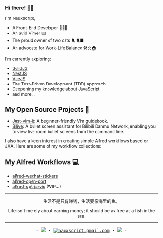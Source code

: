### Hi there! 👋🏻

I'm Nauxscript, 

- A Front-End Developer 👨🏻‍💻
- An avid Vimer ⌨️
- The proud owner of two cats 🐈 🐈‍⬛
- An advocate for Work-Life Balance 🛠⚖️🏠

I’m currently exploring:

- [SolidJS](https://www.solidjs.com/)
- [NestJS](https://nestjs.com/)
- [VueJS](https://vuejs.org/)
- The Test-Driven Development (TDD) approach
- Deepening my knowledge about JavaScript
- and more...

## My Open Source Projects 🚀
- [Just-vim-it](https://github.com/nauxscript/just-vim-it): A beginner-friendly Vim guidebook.
- [Bilive](https://github.com/nauxscript/bilive): A bullet screen assistant for Bilibili Danmu Network, enabling you to view live room bullet screens from the command line.

I also have a keen interest in creating simple Alfred workflows based on JXA. Here are some of my workflow collections:

## My Alfred Workflows 💻
- [alfred-wechat-stickers](https://github.com/nauxscript/alfred-wechat-stickers)
- [alfred-open-port](https://github.com/nauxscript/alfred-open-port)
- [alfred-gpt-jarvis](https://github.com/nauxscript/alfred-gpt-jarvis) (WIP...)

---


<p align="center">生活不是只有赚钱，生活要像海里的鱼。 </p>

<p align="center">Life isn't merely about earning money; it should be as free as a fish in the sea.</p>


---

<p align="center">
  <samp>
    ·
    <a target="_blank" href="http://blog.nauxscript.com"><img src="https://img.shields.io/badge/Blog-white?logo=Astro&style=flat" /></a>
    ·
    <a href="mailto:nauxscript.gmail.com"><img src="https://img.shields.io/badge/email-yellow?logo=Gmail&style=flat" alt="nauxscript.gmail.com" /></a>
    ·
    <a target="_blank" href="https://twitter.com/nauxscript"><img src="https://img.shields.io/twitter/url?style=social&url=https%3A%2F%2Ftwitter.com%2Fnauxscript" /></a>
    ·
  </samp>
</p>
